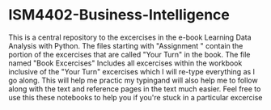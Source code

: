 # ISM4402-Business-Intelligence

This is a central repository to the excercises in the e-book Learning Data Analysis with Python. The files starting with "Assignment " contain the portion of the excercises that are called "Your Turn" in the book. The file named "Book Excercises" Includes all excercises within the workbook inclusive of the "Your Turn" excercises which I will re-type everything as I go along. This will help me practic my typingand will also help me to follow along with the text and reference pages in the text much easier. Feel free to use this these notebooks to help you if you're stuck in a particular excercise
